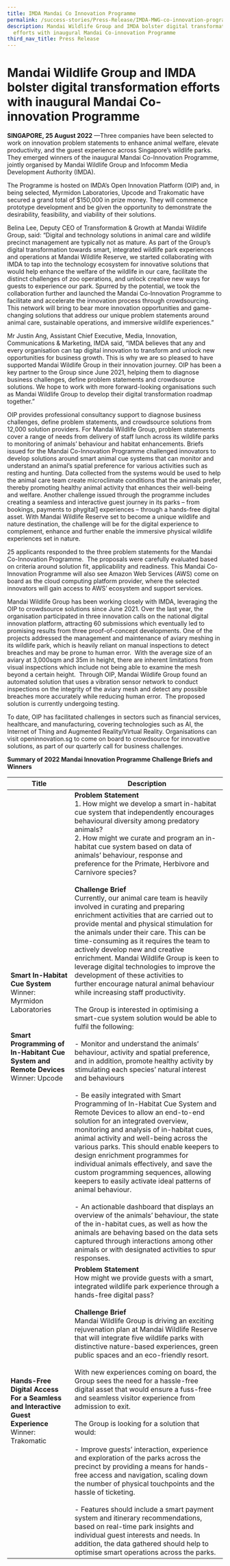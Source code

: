 ```yaml
---
title: IMDA Mandai Co Innovation Programme
permalink: /success-stories/Press-Release/IMDA-MWG-co-innovation-programme/
description: Mandai Wildlife Group and IMDA bolster digital transformation
  efforts with inaugural Mandai Co-innovation Programme
third_nav_title: Press Release
---
```

# Mandai Wildlife Group and IMDA bolster digital transformation efforts with inaugural Mandai Co-innovation Programme


**SINGAPORE, 25 August 2022** —Three companies have been selected to work on innovation problem statements to enhance animal welfare, elevate productivity, and the guest experience across Singapore’s wildlife parks. They emerged winners of the inaugural Mandai Co-Innovation Programme, jointly organised by Mandai Wildlife Group and Infocomm Media Development Authority (IMDA). 

The Programme is hosted on IMDA’s Open Innovation Platform (OIP) and, in being selected, Myrmidon Laboratories, Upcode and Trakomatic have secured a grand total of $150,000 in prize money. They will commence prototype development and be given the opportunity to demonstrate the desirability, feasibility, and viability of their solutions. 

Belina Lee, Deputy CEO of Transformation & Growth at Mandai Wildlife Group, said: “Digital and technology solutions in animal care and wildlife precinct management are typically not as mature. As part of the Group’s digital transformation towards smart, integrated wildlife park experiences and operations at Mandai Wildlife Reserve, we started collaborating with IMDA to tap into the technology ecosystem for innovative solutions that would help enhance the welfare of the wildlife in our care, facilitate the distinct challenges of zoo operations, and unlock creative new ways for guests to experience our park. Spurred by the potential, we took the collaboration further and launched the Mandai Co-Innovation Programme to facilitate and accelerate the innovation process through crowdsourcing. This network will bring to bear more innovation opportunities and game-changing solutions that address our unique problem statements around animal care, sustainable operations, and immersive wildlife experiences.”

Mr Justin Ang, Assistant Chief Executive, Media, Innovation, Communications & Marketing, IMDA said, “IMDA believes that any and every organisation can tap digital innovation to transform and unlock new opportunities for business growth. This is why we are so pleased to have supported Mandai Wildlife Group in their innovation journey. OIP has been a key partner to the Group since June 2021, helping them to diagnose business challenges, define problem statements and crowdsource solutions. We hope to work with more forward-looking organisations such as Mandai Wildlife Group to develop their digital transformation roadmap together.”

OIP provides professional consultancy support to diagnose business challenges, define problem statements, and crowdsource solutions from 12,000 solution providers. For Mandai Wildlife Group, problem statements cover a range of needs from delivery of staff lunch across its wildlife parks to monitoring of animals’ behaviour and habitat enhancements. Briefs issued for the Mandai Co-Innovation Programme challenged innovators to develop solutions around smart animal cue systems that can monitor and understand an animal’s spatial preference for various activities such as resting and hunting. Data collected from the systems would be used to help the animal care team create microclimate conditions that the animals prefer, thereby promoting healthy animal activity that enhances their well-being and welfare. Another challenge issued through the programme includes creating a seamless and interactive guest journey in its parks – from bookings, payments to phygital[1](https://www.imda.gov.sg/Content-and-News/Press-Releases-and-Speeches/Press-Releases/2022/Mandai-Wildlife-Group-and-IMDA-bolster-digital-transformation-efforts-with-inaugural-Mandai-Co-innovation-Programme#_ftn1) experiences – through a hands-free digital asset. With Mandai Wildlife Reserve set to become a unique wildlife and nature destination, the challenge will be for the digital experience to complement, enhance and further enable the immersive physical wildlife experiences set in nature.

25 applicants responded to the three problem statements for the Mandai Co-Innovation Programme.  The proposals were carefully evaluated based on criteria around solution fit, applicability and readiness. This Mandai Co-Innovation Programme will also see Amazon Web Services (AWS) come on board as the cloud computing platform provider, where the selected innovators will gain access to AWS’ ecosystem and support services.

Mandai Wildlife Group has been working closely with IMDA, leveraging the OIP to crowdsource solutions since June 2021. Over the last year, the organisation participated in three innovation calls on the national digital innovation platform, attracting 60 submissions which eventually led to promising results from three proof-of-concept developments. One of the projects addressed the management and maintenance of aviary meshing in its wildlife park, which is heavily reliant on manual inspections to detect breaches and may be prone to human error.  With the average size of an aviary at 3,000sqm and 35m in height, there are inherent limitations from visual inspections which include not being able to examine the mesh beyond a certain height.  Through OIP, Mandai Wildlife Group found an automated solution that uses a vibration sensor network to conduct inspections on the integrity of the aviary mesh and detect any possible breaches more accurately while reducing human error.  The proposed solution is currently undergoing testing.

To date, OIP has facilitated challenges in sectors such as financial services, healthcare, and manufacturing, covering technologies such as AI, the Internet of Thing and Augmented Reality/Virtual Reality. Organisations can visit openinnovation.sg to come on board to crowdsource for innovative solutions, as part of our quarterly call for business challenges.

**Summary of 2022 Mandai Innovation Programme Challenge Briefs and Winners**



| Title | Description |
| -------- | -------- |
| **Smart In-Habitat Cue System** <br>Winner: Myrmidon Laboratories<br><br><br>**Smart Programming of  In-Habitant Cue System and Remote Devices** <br> Winner: Upcode   | **Problem Statement** <br> 1.  How might we develop a smart in-habitat cue system that independently encourages behavioural diversity among predatory animals? <br>2.  How might we curate and program an in-habitat cue system based on data of animals’ behaviour, response and preference for the Primate, Herbivore and Carnivore species? <br><br>**Challenge Brief** <br>Currently, our animal care team is heavily involved in curating and preparing enrichment activities that are carried out to provide mental and physical stimulation for the animals under their care. This can be time-consuming as it requires the team to actively develop new and creative enrichment. Mandai Wildlife Group is keen to leverage digital technologies to improve the development of these activities to further encourage natural animal behaviour while increasing staff productivity. <br><br>The Group is interested in optimising a smart-cue system solution would be able to fulfil the following: <br><br> - Monitor and understand the animals’ behaviour, activity and spatial preference, and in addition, promote healthy activity by stimulating each species’ natural interest and behaviours <br><br> - Be easily integrated with Smart Programming of In-Habitat Cue System and Remote Devices to allow an end-to-end solution for an integrated overview, monitoring and analysis of in-habitat cues, animal activity and well-being across the various parks. This should enable keepers to design enrichment programmes for individual animals effectively, and save the custom programming sequences, allowing keepers to easily activate ideal patterns of animal behaviour. <br><br>- An actionable dashboard that displays an overview of the animals’ behaviour, the state of the in-habitat cues, as well as how the animals are behaving based on the data sets captured through interactions among other animals or with designated activities to spur responses. 
| **Hands-Free Digital Access For a Seamless and Interactive Guest Experience** <br>Winner: Trakomatic | **Problem Statement** <br> How might we provide guests with a smart, integrated wildlife park experience through a hands-free digital pass? <br><br> **Challenge Brief** <br> Mandai Wildlife Group is driving an exciting rejuvenation plan at Mandai Wildlife Reserve that will integrate five wildlife parks with distinctive nature-based experiences, green public spaces and an eco-friendly resort. <br><br> With new experiences coming on board, the Group sees the need for a hassle-free digital asset that would ensure a fuss-free and seamless visitor experience from admission to exit. <br><br> The Group is looking for a solution that would: <br><br> - Improve guests’ interaction, experience and exploration of the parks across the precinct by providing a means for hands-free access and navigation, scaling down the number of physical touchpoints and the hassle of ticketing.<br><br> - Features should include a smart payment system and itinerary recommendations, based on real-time park insights and individual guest interests and needs. In addition, the data gathered should help to optimise smart operations across the parks. |
